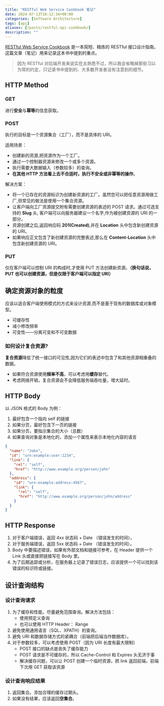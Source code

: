 ```yaml
---
title: "RESTful Web Service Cookbook 笔记"
date: 2024-07-13T16:12:34+08:00
categories: [Software Architecture]
tags: [api]
aliases: [/posts/restful-api-cookbook/]
description: ""
---
```


[RESTful Web Service Cookbook](https://www.oreilly.com/library/view/restful-web-services/9780596809140/) 是一本简短、精炼的 RESTful 接口设计指南。这篇文章（笔记）用来记录这本书中提到的重点。

> 因为 RESTful 对后端开发来说实在太熟悉不过，所以我会省略掉那些习以为常的约定，只记录书中提到的、大多数开发者没有注意到的细节。

## HTTP Method

### GET

进行**安全**与**幂等**的信息获取。

### POST

执行的目标是一个资源集合（工厂），而不是具体的 URI。

适用场景：

- 创建新的资源,把资源作为一个工厂。
- 通过一个控制器资源来修改一个或多个资源。
- 执行需要大数据输入（参数较多）的查询。
- **在其他 HTTP 方法看上去不合适时，执行不安全或非幂等的操作**。

解决方案：

- 将一个已存在的资源标识为创建新资源的工厂。虽然您可以把任意资源用做工厂,但常见的做法是使用一个集合资源。
- 让客户端向工厂资源提交附有需要创建资源的表述的 POST 请求。通过可选支持的 **Slug** 头, 客户端可以向服务器建议一个名字,作为被创建资源的 URI 的一部分。
- 资源创建之后,返回响应码 **201(Created)**,并在 **Location** 头中包含新创建资源的 URI。
- 如果响应正文包含了新创建资源的完整表述,那么在 **Content-Location** 头中包含新创建资源的 URI。

### PUT

仅在客户端可以控制 URI 的构成时,才使用 PUT 方法创建新资源。**（换句话说，PUT 也可以创建资源，但是仅限于客户端可以指定 URI）**

## 确定资源对象的粒度

应该以适合客户端使用模式的方式来设计资源,而不是基于现有的数据库或对象模型。

- 可缓存性
- 减小修改频率
- 可变性——分离可变和不可变数据

### 如何设计复合资源?

**复合资源**降低了统一接口的可见性,因为它们的表述中包含了和其他资源相重叠的数据。

- 如果符合资源使用**频率不高**，可以考虑用**缓存**替代。
- 考虑网络开销，复合资源会不会降低服务端吞吐量，增大延时。

## HTTP Body

以 JSON 格式的 Body 为例：

1. 最好包含一个指向 self 的链接
2. 如果分页，最好包含下一页的链接
3. 如果分页，要指示集合的大小（总数）
4. 如果查询对象是本地化的，添加一个属性来表示本地化内容的语言

```json
{
  "name": "John",
  "id": "urn:example:user:1234",
  "link": {
    "rel": "self",
    "href": "http://www.example.org/person/john"
  },
  "address": {
    "id": "urn:example:address:4567",
    "link": {
      "rel": "self",
      "href": "http://www.example.org/person/john/address"
    }
  }
}
```

## HTTP Response

1. 对于客户端错误，返回 4xx 状态码 + Date （错误发生的时间）。
2. 对于服务端错误，返回 5xx 状态码 + Date （错误发生的时间）。
3. Body 中要描述错误，如果有外部文档和链接可参考，在 Header 提供一个 Link 头或直接把链接写在 Body 里。
4. 为了后期追踪或分析，在服务器上记录了错误日志，应该提供一个可以找到该错误的标识符或链接。

## 设计查询结构

### 设计查询请求

1. 为了缓存和性能，尽量避免范围查询。解决方法包括：
   - 使用预定义查询
   - 也可以使用 HTTP Header： Range
2. 避免使用通用语言（SQL、XPATH）的查询。
3. 避免 URI 和数据存储方式的紧耦合（前端把后端当作数据库）。
4. 对于参数较多，可以考虑使用 POST（因为 URI 长度有最大限制）
   - POST 接口的缺点是丧失了缓存能力
   - POST 请求是不可缓存的，所以 Cache-Control 和 Expires 头无济于事
   - 解决缓存问题，可以让 POST 创建一个临时资源，把 link 返回前端，前端下次用 GET 获取该资源

### 设计查询响应结果

1. 返回集合。添加合理的缓存过期头。
2. 如果没有结果，应该返回**空集合**。
